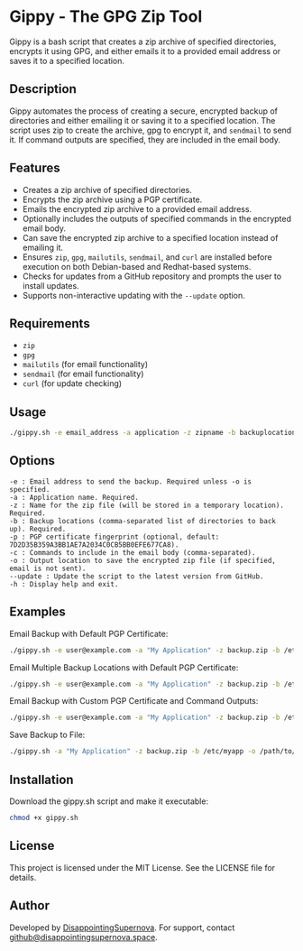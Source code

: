 # Gippy - The GPG Zip Tool

Gippy is a bash script that creates a zip archive of specified directories, encrypts it using GPG, and either emails it to a provided email address or saves it to a specified location.

## Description

Gippy automates the process of creating a secure, encrypted backup of directories and either emailing it or saving it to a specified location. The script uses zip to create the archive, gpg to encrypt it, and `sendmail` to send it. If command outputs are specified, they are included in the email body.

## Features

- Creates a zip archive of specified directories.
- Encrypts the zip archive using a PGP certificate.
- Emails the encrypted zip archive to a provided email address.
- Optionally includes the outputs of specified commands in the encrypted email body.
- Can save the encrypted zip archive to a specified location instead of emailing it.
- Ensures `zip`, `gpg`, `mailutils`, `sendmail`, and `curl` are installed before execution on both Debian-based and Redhat-based systems.
- Checks for updates from a GitHub repository and prompts the user to install updates.
- Supports non-interactive updating with the `--update` option.

## Requirements

- `zip`
- `gpg`
- `mailutils` (for email functionality)
- `sendmail` (for email functionality)
- `curl` (for update checking)

## Usage

```bash
./gippy.sh -e email_address -a application -z zipname -b backuplocations [-p pgp_certificate] [-c commands] [-o output] [--update]
```

## Options

    -e : Email address to send the backup. Required unless -o is specified.
    -a : Application name. Required.
    -z : Name for the zip file (will be stored in a temporary location). Required.
    -b : Backup locations (comma-separated list of directories to back up). Required.
    -p : PGP certificate fingerprint (optional, default: 7D2D35B359A3BB1AE7A2034C0CB5BB0EFE677CA8).
    -c : Commands to include in the email body (comma-separated).
    -o : Output location to save the encrypted zip file (if specified, email is not sent).
    --update : Update the script to the latest version from GitHub.
    -h : Display help and exit.

## Examples

Email Backup with Default PGP Certificate:
``` bash
./gippy.sh -e user@example.com -a "My Application" -z backup.zip -b /etc/myapp
```

Email Multiple Backup Locations with Default PGP Certificate:
``` bash
./gippy.sh -e user@example.com -a "My Application" -z backup.zip -b /etc/myapp,/etc/iptables 
```

Email Backup with Custom PGP Certificate and Command Outputs:
``` bash
./gippy.sh -e user@example.com -a "My Application" -z backup.zip -b /etc/myapp -p 1234567890ABCDEF1234567890ABCDEF12345678 -c "/usr/sbin/iptables-save,/usr/bin/ip6tables-save"
```

Save Backup to File:
``` bash
./gippy.sh -a "My Application" -z backup.zip -b /etc/myapp -o /path/to/output/backup.zip.gpg
```


## Installation

Download the gippy.sh script and make it executable:

``` bash
chmod +x gippy.sh
```
## License

This project is licensed under the MIT License. See the LICENSE file for details.

## Author

Developed by [DisappointingSupernova](https://github.com/disappointingsupernova). For support, contact github@disappointingsupernova.space.